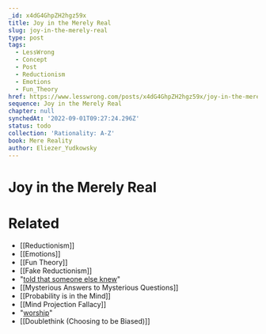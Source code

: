 ```yaml
---
_id: x4dG4GhpZH2hgz59x
title: Joy in the Merely Real
slug: joy-in-the-merely-real
type: post
tags:
  - LessWrong
  - Concept
  - Post
  - Reductionism
  - Emotions
  - Fun_Theory
href: https://www.lesswrong.com/posts/x4dG4GhpZH2hgz59x/joy-in-the-merely-real
sequence: Joy in the Merely Real
chapter: null
synchedAt: '2022-09-01T09:27:24.296Z'
status: todo
collection: 'Rationality: A-Z'
book: Mere Reality
author: Eliezer_Yudkowsky
---
```


# Joy in the Merely Real


# Related

- [[Reductionism]]
- [[Emotions]]
- [[Fun Theory]]
- [[Fake Reductionism]]
- "[told that someone else knew](/lw/j3/science_as_curiositystopper/)"
- [[Mysterious Answers to Mysterious Questions]]
- [[Probability is in the Mind]]
- [[Mind Projection Fallacy]]
- "[worship](/lw/j2/explainworshipignore/)"
- [[Doublethink (Choosing to be Biased)]]
